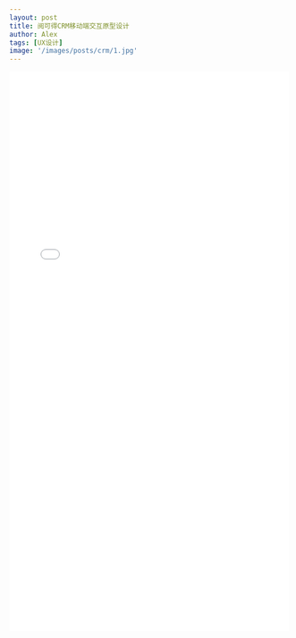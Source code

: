 ```yaml
---
layout: post
title: 阅可得CRM移动端交互原型设计
author: Alex
tags: [UX设计]
image: '/images/posts/crm/1.jpg'
---
```



<iframe width="500" height="1000" style="margin-bottom:60px;" src="../../../../../../recordcrm/start.html#g=1&id=3bvamf&p=%E5%90%AF%E5%8A%A8%E7%95%8C%E9%9D%A2" frameborder="0" allow="autoplay; encrypted-media" allowfullscreen></iframe>


<style>

@media only screen and (max-width: 767px) and (orientation: portrait) {
.c-content{
margin-left:-50px;
width:150%;
}
}
</style>


